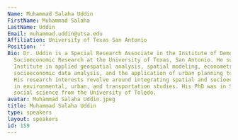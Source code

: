 ```yaml
---
Name: Muhammad Salaha Uddin
FirstName: Muhammad Salaha
LastName: Uddin
Email: muhammad.uddin@utsa.edu
Affiliation: University of Texas San Antonio
Position: ''
Bio: Dr. Uddin is a Special Research Associate in the Institute of Demographic and
  Socioeconomic Research at the University of Texas, San Antonio. He supports the
  Institute in applied geospatial analysis, spatial modeling, econometric modeling,
  socioeconomic data analysis, and the application of urban planning tools and techniques.
  His research interests revolve around integrating spatial and socioeconomic factors
  in environmental, urban, and transportation studies. His PhD was in Spatially integrated
  social science from the University of Toledo.
avatar: Muhammad Salaha Uddin.jpeg
title: Muhammad Salaha Uddin
type: speakers
layout: speakers
id: 159
---
```

